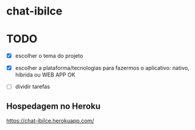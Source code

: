 # chat-ibilce

# TODO
- [x] escolher o tema do projeto
- [x] escolher a plataforma/tecnologias para fazermos o aplicativo: nativo, híbrida ou WEB APP OK
- [ ] dividir tarefas


## Hospedagem no Heroku

https://chat-ibilce.herokuapp.com/
